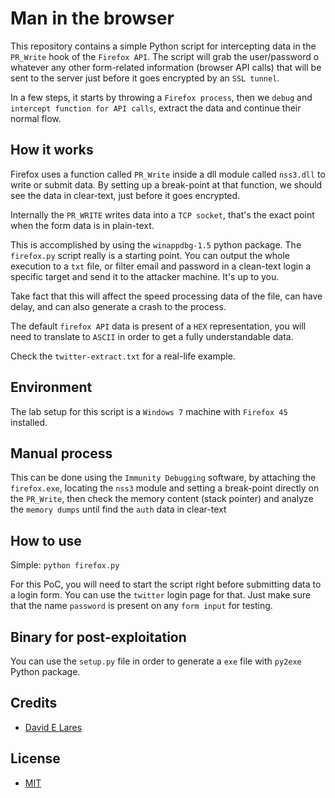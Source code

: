 # Man in the browser

This repository contains a simple Python script for intercepting data in the `PR_Write` hook of the `Firefox API`. The script will grab the user/password o whatever any other form-related information (browser API calls) that will be sent to the server just before it goes encrypted by an `SSL tunnel`.

In a few steps, it starts by throwing a `Firefox process`, then we `debug` and `intercept function for API calls`, extract the data and continue their normal flow.

## How it works

Firefox uses a function called `PR_Write` inside a dll module called `nss3.dll` to write or submit data. By setting up a break-point at that function, we should see the data in clear-text, just before it goes encrypted.

Internally the `PR_WRITE` writes data into a `TCP socket`, that's the exact point when the form data is in plain-text.

This is accomplished by using the `winappdbg-1.5` python package. The `firefox.py` script really is a starting point. You can output the whole execution to a `txt` file, or filter email and password in a clean-text login a specific target and send it to the attacker machine. It's up to you.

Take fact that this will affect the speed processing data of the file, can have delay, and can also generate a crash to the process.

The default `firefox API` data is present of a `HEX` representation, you will need to translate to `ASCII` in order to get a fully understandable data.

Check the `twitter-extract.txt` for a real-life example.

## Environment

The lab setup for this script is a `Windows 7` machine with `Firefox 45` installed.

## Manual process

This can be done using the `Immunity Debugging` software, by attaching the `firefox.exe`, locating the `nss3` module and setting a break-point directly on the `PR_Write`, then check the memory content (stack pointer) and analyze the `memory dumps` until find the `auth` data in clear-text

## How to use

Simple: `python firefox.py`

For this PoC, you will need to start the script right before submitting data to a login form. You can use the `twitter` login page for that.
Just make sure that the name `password` is present on any `form input` for testing.

## Binary for post-exploitation

You can use the `setup.py` file in order to generate a `exe` file with `py2exe` Python package.

## Credits

 - [David E Lares](https://twitter.com/davidlares3)

## License

 - [MIT](https://opensource.org/licenses/MIT)
